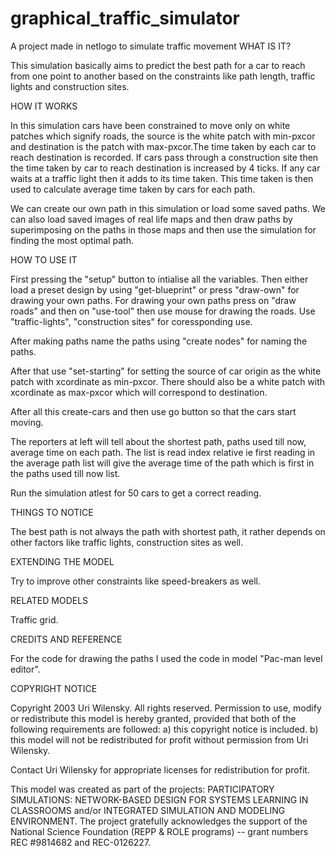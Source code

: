 graphical_traffic_simulator
===========================

A project made in netlogo to simulate traffic movement
WHAT IS IT?

This simulation basically aims to predict the best path for a car to reach from one point to another based on the constraints like path length, traffic lights and construction sites.

HOW IT WORKS

In this simulation cars have been constrained to move only on white patches which signify roads, the source is the white patch with min-pxcor and destination is the patch with max-pxcor.The time taken by each car to reach destination is recorded. If cars pass through a construction site then the time taken by car to reach destination is increased by 4 ticks. If any car waits at a traffic light then it adds to its time taken. This time taken is then used to calculate average time taken by cars for each path. 

We can create our own path in this simulation or load some saved paths. We can also load saved images of real life maps and then draw paths by superimposing on the paths in those maps and then use the simulation for finding the most optimal path. 

HOW TO USE IT

First pressing the "setup" button to intialise all the variables.
Then either load a preset design by using "get-blueprint" or press "draw-own" for drawing your own paths.
For drawing your own paths press on "draw roads" and then on "use-tool" then use mouse for drawing the roads. Use "traffic-lights", "construction sites" for coressponding use.

After making paths name the paths using "create nodes" for naming the paths. 

After that use "set-starting" for setting the source of car origin as the white patch with xcordinate as min-pxcor. 
There should also be a white patch with xcordinate as max-pxcor which will correspond to destination.

After all this create-cars and then use go button so that the cars start moving.

The reporters at left will tell about the shortest path, paths used till now, average time on each path. The list is read index relative ie first reading in the average path list will give the average time of the path which is first in the paths used till now list. 

Run the simulation atlest for 50 cars to get a correct reading.

THINGS TO NOTICE

The best path is not always the path with shortest path, it rather depends on other factors like traffic lights, construction sites as well.

EXTENDING THE MODEL

Try to improve other constraints like speed-breakers as well.

RELATED MODELS

Traffic grid.

CREDITS AND REFERENCE

For the code for drawing the paths I used the code in model "Pac-man level editor". 

COPYRIGHT NOTICE

Copyright 2003 Uri Wilensky. All rights reserved.
Permission to use, modify or redistribute this model is hereby granted, provided that both of the following requirements are followed: 
a) this copyright notice is included. 
b) this model will not be redistributed for profit without permission from Uri Wilensky. 

Contact Uri Wilensky for appropriate licenses for redistribution for profit.

This model was created as part of the projects: PARTICIPATORY SIMULATIONS: NETWORK-BASED DESIGN FOR SYSTEMS LEARNING IN CLASSROOMS and/or INTEGRATED SIMULATION AND MODELING ENVIRONMENT. The project gratefully acknowledges the support of the National Science Foundation (REPP & ROLE programs) -- grant numbers REC #9814682 and REC-0126227.
